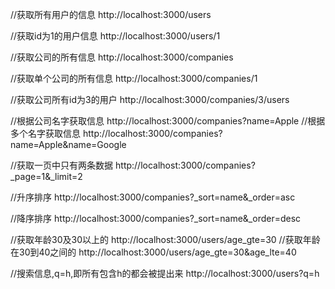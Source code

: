 //获取所有用户的信息
http://localhost:3000/users
 
 
 //获取id为1的用户信息
http://localhost:3000/users/1
  
//获取公司的所有信息
http://localhost:3000/companies

//获取单个公司的所有信息
http://localhost:3000/companies/1


//获取公司所有id为3的用户
http://localhost:3000/companies/3/users


//根据公司名字获取信息
http://localhost:3000/companies?name=Apple
//根据多个名字获取信息
http://localhost:3000/companies?name=Apple&name=Google

//获取一页中只有两条数据
http://localhost:3000/companies?_page=1&_limit=2

//升序排序
http://localhost:3000/companies?_sort=name&_order=asc

//降序排序
http://localhost:3000/companies?_sort=name&_order=desc

//获取年龄30及30以上的
http://localhost:3000/users/age_gte=30
//获取年龄在30到40之间的
http://localhost:3000/users/age_gte=30&age_lte=40

//搜索信息,q=h,即所有包含h的都会被提出来
http://localhost:3000/users?q=h

